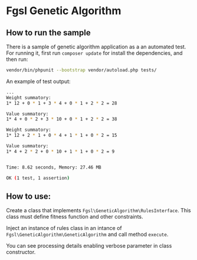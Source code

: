 # Fgsl Genetic Algorithm

## How to run the sample

There is a sample of genetic algorithm application as a an automated test. For running it, first run `composer update` for install the dependencies, and then run:

```bash
vendor/bin/phpunit --bootstrap vendor/autoload.php tests/
```

An example of test output:

```bash
...
Weight summatory:
1* 12 + 0 * 1 + 3 * 4 + 0 * 1 + 2 * 2 = 28

Value summatory:
1* 4 + 0 * 2 + 3 * 10 + 0 * 1 + 2 * 2 = 38

Weight summatory:
1* 12 + 2 * 1 + 0 * 4 + 1 * 1 + 0 * 2 = 15

Value summatory:
1* 4 + 2 * 2 + 0 * 10 + 1 * 1 + 0 * 2 = 9


Time: 8.62 seconds, Memory: 27.46 MB

OK (1 test, 1 assertion)
```

## How to use:

Create a class that implements `Fgsl\GeneticAlgorithm\RulesInterface`. This class must define fitness function and other constraints.

Inject an instance of rules class in an intance of `Fgsl\GeneticAlgorithm\GeneticAlgorithm` and call method `execute`.

You can see processing details enabling verbose parameter in class constructor.
